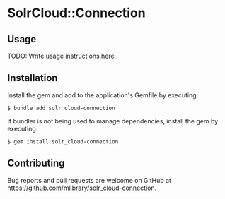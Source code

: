 # SolrCloud::Connection


## Usage

TODO: Write usage instructions here


## Installation

Install the gem and add to the application's Gemfile by executing:

    $ bundle add solr_cloud-connection

If bundler is not being used to manage dependencies, install the gem by executing:

    $ gem install solr_cloud-connection


## Contributing

Bug reports and pull requests are welcome on GitHub at https://github.com/mlibrary/solr_cloud-connection.
